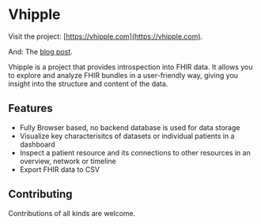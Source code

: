 # Vhipple

Visit the project: [https://vhipple.com](https://vhipple.com).

And: The [blog post](https://healthnerd.solutions/vhipple-your-fhir-visualization-and-analysis-ally/).

Vhipple is a project that provides introspection into FHIR data. It allows you to explore and analyze FHIR bundles in a user-friendly way, giving you insight into the structure and content of the data.

## Features

- Fully Browser based, no backend database is used for data storage
- Visualize key characterisitcs of datasets or individual patients in a dashboard
- Inspect a patient resource and its connections to other resources in an overview, network or timeline
- Export FHIR data to CSV

## Contributing

Contributions of all kinds are welcome.
